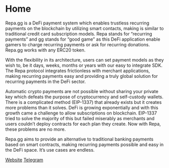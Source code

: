 # Home

Repa.gg is a DeFi payment system which enables trustless recurring payments on the blockchain by utilizing smart contacts, making is similar to traditional credit card subscription models. Repa stands for “recurring payments” and gg stands for “good game” as this DeFi application enable gamers to charge recurring payments or ask for recurring donations. Repa.gg works with any ERC20 token.

With the flexibility in its architecture, users can set payment models as they wish to, be it days, weeks, months or years with our easy to integrate SDK. The Repa protocol integrates frictionless with merchant applications, making recurring payments easy and providing a truly global solution for recurring payments in the DeFi sector.

Automatic crypto payments are not possible without sharing your private key which defeats the purpose of cryptocurrency and self-custody wallets. There is a complicated method (EIP-1337) that already exists but it creates more problems than it solves. DeFi is growing exponentially and with this growth came a challenge to allow subscriptions on blockchain. EIP-1337 tried to solve the majority of this but failed miserably as merchants and users couldn’t deploy contracts for each plan they create. Now with Repa, these problems are no more.

Repa.gg aims to provide an alternative to traditional banking payments based on smart contracts, making recurring payments possible and easy in the DeFi space. It’s use cases are endless. 


[Website](https://repa.gg)
[Telegram](https://t.me/projectrepa)